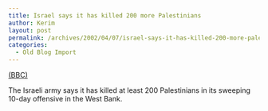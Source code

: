 ```yaml
---
title: Israel says it has killed 200 more Palestinians
author: Kerim
layout: post
permalink: /archives/2002/04/07/israel-says-it-has-killed-200-more-palestinians/
categories:
  - Old Blog Import
---
```

<a href="http://news.bbc.co.uk/hi/english/world/middle_east/newsid_1915000/1915793.stm" onclick="_gaq.push(['_trackEvent', 'outbound-article', 'http://news.bbc.co.uk/hi/english/world/middle_east/newsid_1915000/1915793.stm', '(BBC)']);" >(BBC)</a>

The Israeli army says it has killed at least 200 Palestinians in its sweeping 10-day offensive in the West Bank.

